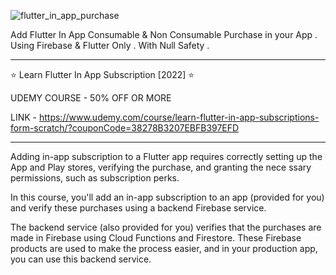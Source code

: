 ![flutter_in_app_purchase](https://user-images.githubusercontent.com/50191855/183969144-73da0313-8fdb-4faf-80fd-f7786a8524e8.jpg)

Add Flutter In App Consumable & Non Consumable Purchase in your App . Using Firebase & Flutter Only . With Null Safety .

--------------------------------------------------------------
⭐️ Learn Flutter In App Subscription [2022] ⭐️ 

UDEMY COURSE - 50% OFF OR MORE

LINK - https://www.udemy.com/course/learn-flutter-in-app-subscriptions-form-scratch/?couponCode=38278B3207EBFB397EFD

--------------------------------------------------------------

Adding in-app subscription to a Flutter app requires correctly setting up the App and Play stores, verifying the purchase, and granting the nece
ssary permissions, such as subscription perks.

In this course, you'll add an in-app subscription to an app (provided for you) and verify these purchases using a backend Firebase service.

The backend service (also provided for you) verifies that the purchases are made in Firebase using Cloud Functions and Firestore. These Firebase products are used to make the process easier, and in your production app, you can use this backend service.



